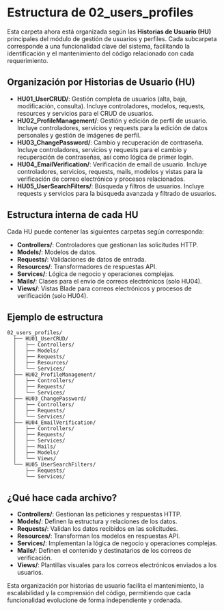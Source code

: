 # Estructura de 02_users_profiles

Esta carpeta ahora está organizada según las **Historias de Usuario (HU)** principales del módulo de gestión de usuarios y perfiles. Cada subcarpeta corresponde a una funcionalidad clave del sistema, facilitando la identificación y el mantenimiento del código relacionado con cada requerimiento.

## Organización por Historias de Usuario (HU)

- **HU01_UserCRUD/**: Gestión completa de usuarios (alta, baja, modificación, consulta). Incluye controladores, modelos, requests, resources y servicios para el CRUD de usuarios.
- **HU02_ProfileManagement/**: Gestión y edición de perfil de usuario. Incluye controladores, servicios y requests para la edición de datos personales y gestión de imágenes de perfil.
- **HU03_ChangePassword/**: Cambio y recuperación de contraseña. Incluye controladores, servicios y requests para el cambio y recuperación de contraseñas, así como lógica de primer login.
- **HU04_EmailVerification/**: Verificación de email de usuario. Incluye controladores, servicios, requests, mails, modelos y vistas para la verificación de correo electrónico y procesos relacionados.
- **HU05_UserSearchFilters/**: Búsqueda y filtros de usuarios. Incluye requests y servicios para la búsqueda avanzada y filtrado de usuarios.

## Estructura interna de cada HU

Cada HU puede contener las siguientes carpetas según corresponda:

- **Controllers/**: Controladores que gestionan las solicitudes HTTP.
- **Models/**: Modelos de datos.
- **Requests/**: Validaciones de datos de entrada.
- **Resources/**: Transformadores de respuestas API.
- **Services/**: Lógica de negocio y operaciones complejas.
- **Mails/**: Clases para el envío de correos electrónicos (solo HU04).
- **Views/**: Vistas Blade para correos electrónicos y procesos de verificación (solo HU04).

## Ejemplo de estructura

```
02_users_profiles/
  ├── HU01_UserCRUD/
  │   ├── Controllers/
  │   ├── Models/
  │   ├── Requests/
  │   ├── Resources/
  │   └── Services/
  ├── HU02_ProfileManagement/
  │   ├── Controllers/
  │   ├── Requests/
  │   └── Services/
  ├── HU03_ChangePassword/
  │   ├── Controllers/
  │   ├── Requests/
  │   └── Services/
  ├── HU04_EmailVerification/
  │   ├── Controllers/
  │   ├── Requests/
  │   ├── Services/
  │   ├── Mails/
  │   ├── Models/
  │   └── Views/
  └── HU05_UserSearchFilters/
      ├── Requests/
      └── Services/
```

## ¿Qué hace cada archivo?

- **Controllers/**: Gestionan las peticiones y respuestas HTTP.
- **Models/**: Definen la estructura y relaciones de los datos.
- **Requests/**: Validan los datos recibidos en las solicitudes.
- **Resources/**: Transforman los modelos en respuestas API.
- **Services/**: Implementan la lógica de negocio y operaciones complejas.
- **Mails/**: Definen el contenido y destinatarios de los correos de verificación.
- **Views/**: Plantillas visuales para los correos electrónicos enviados a los usuarios.

Esta organización por historias de usuario facilita el mantenimiento, la escalabilidad y la comprensión del código, permitiendo que cada funcionalidad evolucione de forma independiente y ordenada. 